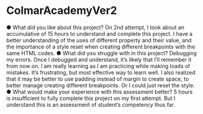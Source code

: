 # ColmarAcademyVer2

●	What did you like about this project?
On 2nd attempt, I took about an accumulative of 15 hours to understand and complete this project. I have a better understanding of the uses of different property and their value, and the importance of a style reset when creating different breakpoints with the same HTML codes. 
●	What did you struggle with in this project?
Debugging my errors. Once I debugged and understand, it’s likely that I’ll remember it from now on. I am really learning as I am practicing while making loads of mistakes. It’s frustrating, but most effective way to learn well. I also realized that it may be better to use padding instead of margin to create space, to better manage creating different breakpoints. Or I could just reset the style. 
●	What would make your experience with this assessment better?
5 hours is insufficient to fully complete this project on my first attempt. But I understand this is an assessment of student’s competency thus far. 
